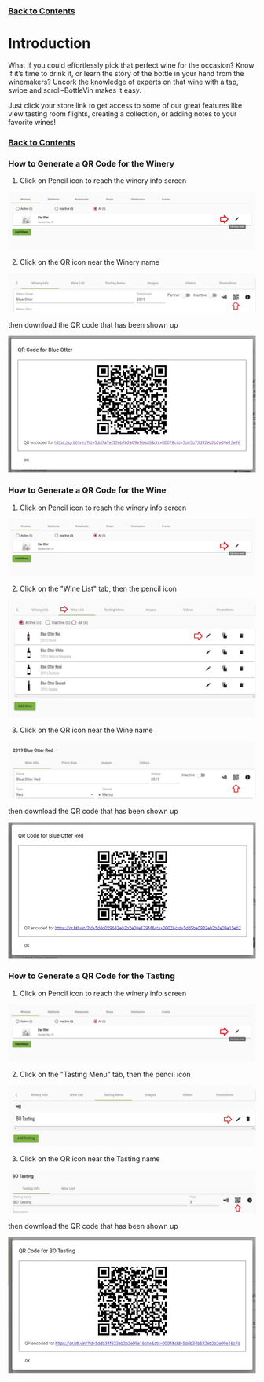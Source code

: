 ### [Back to Contents](articles/content.md)
# Introduction

What if you could effortlessly pick that perfect wine for the occasion? Know if it’s time to drink it, or learn the story of the bottle in your hand from the winemakers? Uncork the knowledge of experts on that wine with a tap, swipe and scroll–BottleVin makes it easy.  

Just click your store link to get access to some of our great features like view tasting room flights, creating a collection, or adding notes to your favorite wines!

### [Back to Contents](articles/content.md)

### How to Generate a QR Code for the Winery

1. Click on Pencil icon to reach the winery info screen

![](../_media/Pencil-button-of-Winery.png)

2. Click on the QR icon near the Winery name 

![](../_media/QRcode/QR-winery.jpg)

then download the QR code that has been shown up

![](../_media/QRcode/QR-winery2.jpg)

### How to Generate a QR Code for the Wine

1. Click on Pencil icon to reach the winery info screen

![](../_media/Pencil-button-of-Winery.png)

2. Click on the "Wine List" tab, then the pencil icon

![](../_media/QRcode/QR-wine.jpg)

3. Click on the QR icon near the Wine name

![](../_media/QRcode/QR-wine2.jpg)

then download the QR code that has been shown up

![](../_media/QRcode/QR-wine3.jpg)

### How to Generate a QR Code for the Tasting

1. Click on Pencil icon to reach the winery info screen

![](../_media/Pencil-button-of-Winery.png)

2. Click on the "Tasting Menu" tab, then the pencil icon

![](../_media/QRcode/QR-tasting.jpg)

3. Click on the QR icon near the Tasting name

![](../_media/QRcode/QR-tasting2.jpg)

then download the QR code that has been shown up

![](../_media/QRcode/QR-tasting3.jpg)